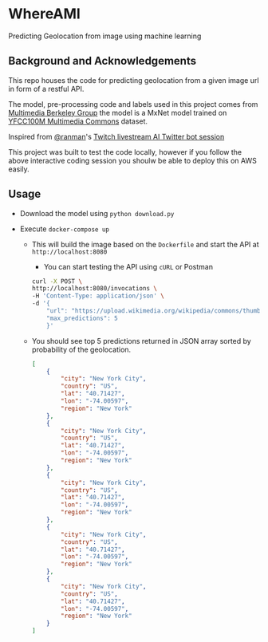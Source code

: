 # WhereAMI

Predicting Geolocation from image using machine learning

## Background and Acknowledgements

This repo houses the code for predicting geolocation from a given image url in form of a restful API.

The model, pre-processing code and labels used in this project comes from [Multimedia Berkeley Group](https://github.com/multimedia-berkeley/tutorials) the model is a MxNet model trained on [YFCC100M Multimedia Commons](https://aws.amazon.com/public-datasets/multimedia-commons/) dataset.

Inspired from [@ranman](https://github.com/ranman)'s [Twitch livestream AI Twitter bot session](https://www.twitch.tv/videos/231561561)

This project was built to test the code locally, however if you follow the above interactive coding session you shoulw be able to deploy this on AWS easily.

## Usage

* Download the model using `python download.py`
* Execute `docker-compose up`

  * This will build the image based on the `Dockerfile` and start the API at `http://localhost:8080`
    * You can start testing the API using `cURL` or Postman
    ```bash
    curl -X POST \
    http://localhost:8080/invocations \
    -H 'Content-Type: application/json' \
    -d '{
        "url": "https://upload.wikimedia.org/wikipedia/commons/thumb/a/a1/Statue_of_Liberty_7.jpg/250px-Statue_of_Liberty_7.jpg",
        "max_predictions": 5
        }'
    ```

  * You should see top 5 predictions returned in JSON array sorted by probability of the geolocation.
    ``` json
    [
        {
            "city": "New York City",
            "country": "US",
            "lat": "40.71427",
            "lon": "-74.00597",
            "region": "New York"
        },
        {
            "city": "New York City",
            "country": "US",
            "lat": "40.71427",
            "lon": "-74.00597",
            "region": "New York"
        },
        {
            "city": "New York City",
            "country": "US",
            "lat": "40.71427",
            "lon": "-74.00597",
            "region": "New York"
        },
        {
            "city": "New York City",
            "country": "US",
            "lat": "40.71427",
            "lon": "-74.00597",
            "region": "New York"
        },
        {
            "city": "New York City",
            "country": "US",
            "lat": "40.71427",
            "lon": "-74.00597",
            "region": "New York"
        }
    ]
    ```